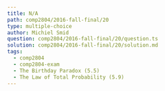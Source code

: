 ```yaml
---
title: N/A
path: comp2804/2016-fall-final/20
type: multiple-choice
author: Michiel Smid
question: comp2804/2016-fall-final/20/question.ts
solution: comp2804/2016-fall-final/20/solution.md
tags:
  - comp2804
  - comp2804-exam
  - The Birthday Paradox (5.5)
  - The Law of Total Probability (5.9)
---
```

